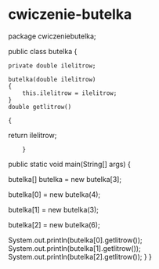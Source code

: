 # cwiczenie-butelka

package cwiczeniebutelka;

public class butelka {
    
    private double ilelitrow;

    butelka(double ilelitrow)
    {
        this.ilelitrow = ilelitrow;
    }
    double getlitrow()
       
    {

return ilelitrow;

        }
    
public static void main(String[] args) {

   butelka[] butelka = new butelka[3];
   
   butelka[0] = new butelka(4);

   butelka[1] = new butelka(3);

   butelka[2] = new butelka(6);

   System.out.println(butelka[0].getlitrow());
   System.out.println(butelka[1].getlitrow());  
   System.out.println(butelka[2].getlitrow());
}
}

